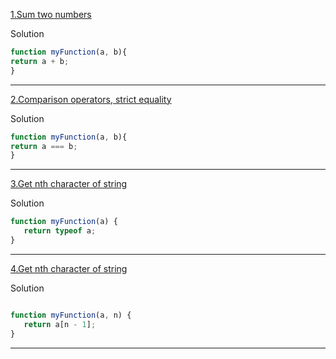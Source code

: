 [1.Sum two numbers](https://www.jschallenger.com/javascript-practice/javascript-fundamentals/sum-two-numbers-javascript)

Solution

```js
function myFunction(a, b){
return a + b;
}
```

-----------
[2.Comparison operators, strict equality](https://www.jschallenger.com/javascript-practice/javascript-fundamentals/comparison-strict-equality)

Solution

```js
function myFunction(a, b){
return a === b;
}
```

-----

[3.Get nth character of string](https://www.jschallenger.com/javascript-practice/javascript-fundamentals/get-nth-character-string-javascript)

Solution

```js
function myFunction(a) {
   return typeof a;
}
```
----------
[4.Get nth character of string](https://www.jschallenger.com/javascript-practice/javascript-fundamentals/get-nth-character-string-javascript)

Solution

```js

function myFunction(a, n) {
   return a[n - 1];
}
```

-------
